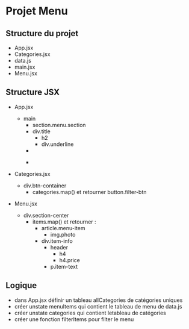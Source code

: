 # Projet Menu

## Structure du projet

- App.jsx
- Categories.jsx
- data.js
- main.jsx
- Menu.jsx

## Structure JSX

- App.jsx

  - main
    - section.menu.section
    - div.title
      - h2
      - div.underline
    - <Categories />
    - <Menu />

- Categories.jsx

  - div.btn-container
    - categories.map() et retourner button.filter-btn

- Menu.jsx

  - div.section-center
    - items.map() et retourner :
      - article.menu-item
        - img.photo
      - div.item-info
        - header
          - h4
          - h4.price
        - p.item-text

## Logique

- dans App.jsx définir un tableau allCategories de catégories uniques
- créer unstate menuItems qui contient le tableau de menu de data.js
- créer unstate categories qui contient letableau de catégories
- créer une fonction filterItems pour filter le menu
